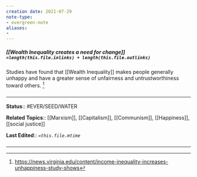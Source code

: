 ```yaml
---
creation date: 2021-07-29
note-type: 
- evergreen-note
aliases:
- 
---
```


##### [[Wealth Inequality creates a need for change]] `=length(this.file.inlinks) + length(this.file.outlinks)`

Studies have found that [[Wealth Inequality]] makes people generally unhappy and have a greater sense of unfairness and untrustworthiness toward others. [^1] 



### <hr class="footnote"/>

**Status**:: #EVER/SEED/WATER  

**Related Topics**:: [[Marxism]], [[Capitalism]], [[Communism]], [[Happiness]], [[social justice]]
	
**Last Edited**:: *`=this.file.mtime`*
	
### <hr class="references"/>

[^1]: https://news.virginia.edu/content/income-inequality-increases-unhappiness-study-shows